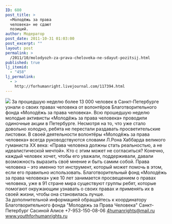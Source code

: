 ```yaml
---
ID: 680
post_title: >
  «Молодёжь за права
  человека» не сдают
  позиций.
author: Модератор
post_date: 2011-10-31 01:03:00
post_excerpt: ""
layout: post
permalink: >
  /2011/10/molodyozh-za-prava-cheloveka-ne-sdayut-pozitsij.html
published: true
lj_itemid:
  - "458"
lj_permalink:
  - >
    http://forhumanright.livejournal.com/117394.html
---
```

<img src="http://cs5338.vk.com/u132145096/132409092/x_5b26039f.jpg" /> За прошедшую неделю более 13 000 человек в Санкт-Петербурге узнали о своих правах человека от волонтёров Благотворительного фонда «Молодёжь за права человека».
 Всю прошедшую неделю молодые активисты «Молодёжь за права человека» проводили одиночные акции в Петербурге. Несмотря на то, что уже стало довольно холодно, ребята не перестали раздавать просветительские листовки. В своей деятельности волонтёры «Молодёжь за права человека» всегда руководствуются словами Л.Рона Хаббарда великого гуманиста ХХ века: «Права человека должны стать реальностью, а не идеалистической мечтой». Кто с этим может не согласиться? Конечно, каждый человек хочет, чтобы  его уважали, поддерживали, давали возможность выразить своё мнение и быть самим собой. Права человека – это именно тот инструмент, который может помочь в этом, если его правильно использовать.
Благотворительный фонд «Молодёжь за права человека» уже 10 лет занимается просвещением о правах человека, уже в 91 стране мира существуют группы ребят, которые помогают окружающим узнавать о своих правах и применять их в своей жизни, чтобы она становилась лучше.  
За дополнительной информацией обращайтесь к координатору
Благотворительного фонда
"Молодежь за Права Человека" Санкт-Петербург 
Сасиной Алисе 
+7-953-150-08-06 
4humanrights@mail.ru
www.youthforhumanrights.ru